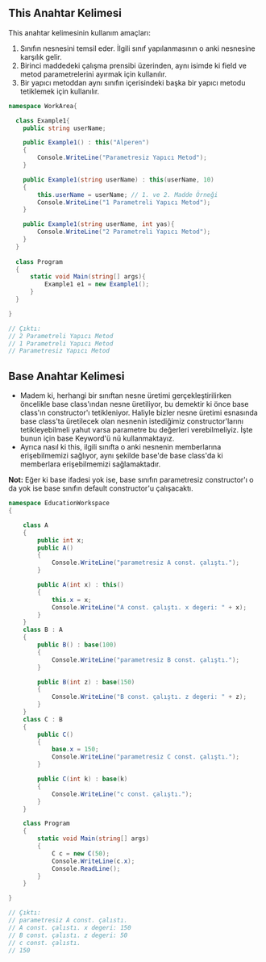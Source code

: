 ## This Anahtar Kelimesi
This anahtar kelimesinin kullanım amaçları:
1. Sınıfın nesnesini temsil eder. İlgili sınıf yapılanmasının o anki nesnesine karşılık gelir.
2. Birinci maddedeki çalışma prensibi üzerinden, aynı isimde ki field ve metod parametrelerini ayırmak için kullanılır.
3. Bir yapıcı metoddan aynı sınıfın içerisindeki başka bir yapıcı metodu tetiklemek için kullanılır.

```cs
namespace WorkArea{

  class Example1{
    public string userName;

    public Example1() : this("Alperen")
    {
        Console.WriteLine("Parametresiz Yapıcı Metod");
    }

    public Example1(string userName) : this(userName, 10)
    {
        this.userName = userName; // 1. ve 2. Madde Örneği
        Console.WriteLine("1 Parametreli Yapıcı Metod");
    }

    public Example1(string userName, int yas){
        Console.WriteLine("2 Parametreli Yapıcı Metod");
    }
  }
  
  class Program
  {
      static void Main(string[] args){
          Example1 e1 = new Example1();
      }
  }

}

// Çıktı:
// 2 Parametreli Yapıcı Metod
// 1 Parametreli Yapıcı Metod
// Parametresiz Yapıcı Metod
```

## Base Anahtar Kelimesi
* Madem ki, herhangi bir sınıftan nesne üretimi gerçekleştirilirken öncelikle base
class'ından nesne üretiliyor, bu demektir ki önce base class'ın constructor'ı tetikleniyor.
Haliyle bizler nesne üretimi esnasında base class'ta üretilecek olan nesnenin istediğimiz
constructor'larını tetikleyebilmeli yahut varsa parametre bu değerleri verebilmeliyiz.
İşte bunun için base Keyword'ü nü kullanmaktayız.
* Ayrıca nasıl ki this, ilgili sınıfta o anki nesnenin memberlarına erişebilmemizi sağlıyor,
aynı şekilde base'de base class'da ki memberlara erişebilmemizi sağlamaktadır.

**Not:** Eğer ki base ifadesi yok ise, base sınıfın parametresiz constructor'ı o da yok ise 
base sınıfın default constructor'u çalışacaktı.

```cs
namespace EducationWorkspace
{

    class A
    {
        public int x;
        public A()
        {
            Console.WriteLine("parametresiz A const. çalıştı.");
        }

        public A(int x) : this()
        {                          
            this.x = x;
            Console.WriteLine("A const. çalıştı. x degeri: " + x);
        }
    }
    class B : A
    {
        public B() : base(100)                        
        {                       
            Console.WriteLine("parametresiz B const. çalıştı.");
        }

        public B(int z) : base(150)
        {
            Console.WriteLine("B const. çalıştı. z degeri: " + z);
        }
    }
    class C : B
    {
        public C()
        {
            base.x = 150;
            Console.WriteLine("parametresiz C const. çalıştı.");
        }

        public C(int k) : base(k)
        {
            Console.WriteLine("c const. çalıştı.");
        }
    }

    class Program
    {
        static void Main(string[] args)
        {
            C c = new C(50);
            Console.WriteLine(c.x);
            Console.ReadLine();
        }
    }

}

// Çıktı:
// parametresiz A const. çalıstı.
// A const. çalıstı. x degeri: 150
// B const. çalıstı. z degeri: 50
// c const. çalıstı.
// 150
```






















